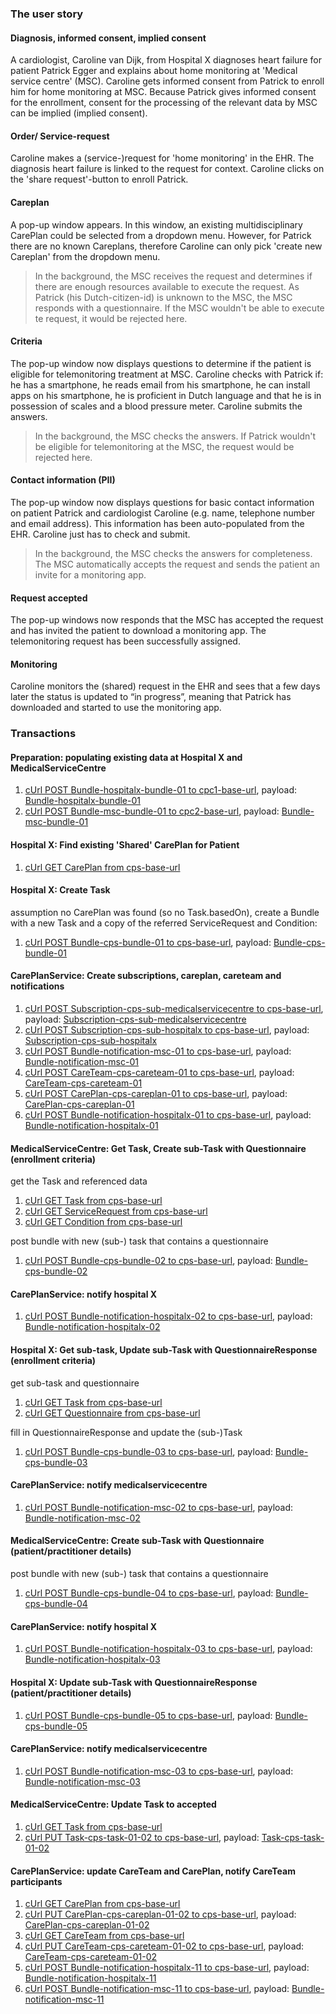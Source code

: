 ### The user story

#### Diagnosis, informed consent, implied consent

A cardiologist, Caroline van Dijk, from Hospital X diagnoses heart failure for patient Patrick Egger and explains about home monitoring at 'Medical service centre' (MSC). Caroline gets informed consent from Patrick to enroll him for home monitoring at MSC. Because Patrick gives informed consent for the enrollment, consent for the processing of the relevant data by MSC can be implied (implied consent).

#### Order/ Service-request

Caroline makes a (service-)request for 'home monitoring' in the EHR. The diagnosis heart failure is linked to the request for context. Caroline clicks on the 'share request'-button to enroll Patrick. 

#### Careplan

A pop-up window appears. In this window, an existing multidisciplinary CarePlan could be selected from a dropdown menu. However, for Patrick there are no known Careplans, therefore Caroline can only pick 'create new Careplan' from the dropdown menu. 

> In the background, the MSC receives the request and determines if there are enough resources available to execute the request. As Patrick (his Dutch-citizen-id) is unknown to the MSC, the MSC responds with a questionnaire. If the MSC wouldn't be able to execute te request, it would be rejected here.

#### Criteria

The pop-up window now displays questions to determine if the patient is eligible for telemonitoring treatment at MSC. Caroline checks with Patrick if: he has a smartphone, he reads email from his smartphone, he can install apps on his smartphone, he is proficient in Dutch language and that he is in possession of scales and a blood pressure meter. Caroline submits the answers.

> In the background, the MSC checks the answers. If Patrick wouldn't be eligible for telemonitoring at the MSC, the request would be rejected here.

#### Contact information (PII)

The pop-up window now displays questions for basic contact information on patient Patrick and cardiologist Caroline (e.g. name, telephone number and email address). This information has been auto-populated from the EHR. Caroline just has to check and submit.

> In the background, the MSC checks the answers for completeness. The MSC automatically accepts the request and sends the patient an invite for a monitoring app.

#### Request accepted

The pop-up windows now responds that the MSC has accepted the request and has invited the patient to download a monitoring app. The telemonitoring request has been successfully assigned.

#### Monitoring

Caroline monitors the (shared) request in the EHR and sees that a few days later the status is updated to “in progress”, meaning that Patrick has downloaded and started to use the monitoring app.


### Transactions

#### Preparation: populating existing data at Hospital X and MedicalServiceCentre 
1. [cUrl POST Bundle-hospitalx-bundle-01 to cpc1-base-url](cUrl-POST-Bundle-hospitalx-bundle-01-to-cpc1-base-url.txt), payload: [Bundle-hospitalx-bundle-01](Bundle-hospitalx-bundle-01.json)
1. [cUrl POST Bundle-msc-bundle-01 to cpc2-base-url](cUrl-POST-Bundle-msc-bundle-01-to-cpc2-base-url.txt), payload: [Bundle-msc-bundle-01](Bundle-msc-bundle-01.json)


#### Hospital X: Find existing 'Shared' CarePlan for Patient
1. [cUrl GET CarePlan from cps-base-url](cUrl-GET-CarePlan-from-cps-base-url.txt)


#### Hospital X: Create Task 
assumption no CarePlan was found (so no Task.basedOn), create a Bundle with a new Task and a copy of the referred ServiceRequest and Condition:
1. [cUrl POST Bundle-cps-bundle-01 to cps-base-url](cUrl-POST-Bundle-cps-bundle-01-to-cps-base-url.txt), payload: [Bundle-cps-bundle-01](Bundle-cps-bundle-01.json)


#### CarePlanService: Create subscriptions, careplan, careteam and notifications
1. [cUrl POST Subscription-cps-sub-medicalservicecentre to cps-base-url](cUrl-POST-Subscription-cps-sub-medicalservicecentre-to-cps-base-url.txt), payload: [Subscription-cps-sub-medicalservicecentre](Subscription-cps-sub-medicalservicecentre.json)
1. [cUrl POST Subscription-cps-sub-hospitalx to cps-base-url](cUrl-POST-Subscription-cps-sub-hospitalx.txt), payload: [Subscription-cps-sub-hospitalx](Subscription-cps-sub-hospitalx.json)
1. [cUrl POST Bundle-notification-msc-01 to cps-base-url](cUrl-POST-Bundle-notification-msc-01-to-cps-base-url.txt), payload: [Bundle-notification-msc-01](Bundle-notification-msc-01.json)
1. [cUrl POST CareTeam-cps-careteam-01 to cps-base-url](cUrl-POST-CareTeam-cps-careteam-01-to-cps-base-url.txt), payload: [CareTeam-cps-careteam-01](CareTeam-cps-careteam-01.json)
1. [cUrl POST CarePlan-cps-careplan-01 to cps-base-url](cUrl-POST-CarePlan-cps-careplan-01-to-cps-base-url.txt), payload: [CarePlan-cps-careplan-01](CarePlan-cps-careplan-01.json)
1. [cUrl POST Bundle-notification-hospitalx-01 to cps-base-url](cUrl-POST-Bundle-notification-hospitalx-01-to-cps-base-url.txt), payload: [Bundle-notification-hospitalx-01](Bundle-notification-hospitalx-01.json)



#### MedicalServiceCentre: Get Task, Create sub-Task with Questionnaire (enrollment criteria)

get the Task and referenced data
1. [cUrl GET Task from cps-base-url](cUrl-GET-cps-task-01-from-cps-base-url.txt)
1. [cUrl GET ServiceRequest from cps-base-url](cUrl-GET-cps-servicerequest-telemonitoring-from-cps-base-url.txt)
1. [cUrl GET Condition from cps-base-url](cUrl-GET-cps-heartfailure-from-cps-base-url.txt)

post bundle with new (sub-) task that contains a questionnaire
1. [cUrl POST Bundle-cps-bundle-02 to cps-base-url](cUrl-POST-Bundle-cps-bundle-02-to-cps-base-url.txt), payload: [Bundle-cps-bundle-02](Bundle-cps-bundle-02.json)


#### CarePlanService: notify hospital X
1. [cUrl POST Bundle-notification-hospitalx-02 to cps-base-url](cUrl-POST-Bundle-notification-hospitalx-02-to-cps-base-url.txt), payload: [Bundle-notification-hospitalx-02](Bundle-notification-hospitalx-02.json)


#### Hospital X: Get sub-task, Update sub-Task with QuestionnaireResponse (enrollment criteria)
get sub-task and questionnaire
1. [cUrl GET Task from cps-base-url](cUrl-GET-cps-task-02-from-cps-base-url.txt)
1. [cUrl GET Questionnaire from cps-base-url](cUrl-GET-cps-questionnaire-telemonitoring-enrollment-criteria-from-cps-base-url.txt)

fill in QuestionnaireResponse and update the (sub-)Task
1. [cUrl POST Bundle-cps-bundle-03 to cps-base-url](cUrl-POST-Bundle-cps-bundle-03-to-cps-base-url.txt), payload: [Bundle-cps-bundle-03](Bundle-cps-bundle-03.json)


#### CarePlanService: notify medicalservicecentre
1. [cUrl POST Bundle-notification-msc-02 to cps-base-url](cUrl-POST-Bundle-notification-msc-02-to-cps-base-url.txt), payload: [Bundle-notification-msc-02](Bundle-notification-msc-02.json)



#### MedicalServiceCentre: Create sub-Task with Questionnaire (patient/practitioner details)
post bundle with new (sub-) task that contains a questionnaire
1. [cUrl POST Bundle-cps-bundle-04 to cps-base-url](cUrl-POST-Bundle-cps-bundle-04-to-cps-base-url.txt), payload: [Bundle-cps-bundle-04](Bundle-cps-bundle-04.json)



#### CarePlanService: notify hospital X
1. [cUrl POST Bundle-notification-hospitalx-03 to cps-base-url](cUrl-POST-Bundle-notification-hospitalx-03-to-cps-base-url.txt), payload: [Bundle-notification-hospitalx-03](Bundle-notification-hospitalx-03.json)


#### Hospital X: Update sub-Task with QuestionnaireResponse (patient/practitioner details)
1. [cUrl POST Bundle-cps-bundle-05 to cps-base-url](cUrl-POST-Bundle-cps-bundle-05-to-cps-base-url.txt), payload: [Bundle-cps-bundle-05](Bundle-cps-bundle-05.json)

#### CarePlanService: notify medicalservicecentre
1. [cUrl POST Bundle-notification-msc-03 to cps-base-url](cUrl-POST-Bundle-notification-msc-03-to-cps-base-url.txt), payload: [Bundle-notification-msc-03](Bundle-notification-msc-03.json)


#### MedicalServiceCentre: Update Task to accepted
1. [cUrl GET Task from cps-base-url](cUrl-GET-cps-task-01-from-cps-base-url.txt)
1. [cUrl PUT Task-cps-task-01-02 to cps-base-url](cUrl-PUT-Task-cps-task-01-02-to-cps-base-url.txt), payload: [Task-cps-task-01-02](Task-cps-task-01-02.json)



#### CarePlanService: update CareTeam and CarePlan, notify CareTeam participants

1. [cUrl GET CarePlan from cps-base-url](cUrl-GET-cps-careplan-01-from-cps-base-url.txt)
1. [cUrl PUT CarePlan-cps-careplan-01-02 to cps-base-url](cUrl-PUT-CarePlan-cps-careplan-01-02-to-cps-base-url.txt), payload: [CarePlan-cps-careplan-01-02](CarePlan-cps-careplan-01-02.json)
1. [cUrl GET CareTeam from cps-base-url](cUrl-GET-cps-careteam-01-from-cps-base-url.txt)
1. [cUrl PUT CareTeam-cps-careteam-01-02 to cps-base-url](cUrl-PUT-CareTeam-cps-careteam-01-02-to-cps-base-url.txt), payload: [CareTeam-cps-careteam-01-02](CareTeam-cps-careteam-01-02.json)
1. [cUrl POST Bundle-notification-hospitalx-11 to cps-base-url](cUrl-POST-Bundle-notification-hospitalx-11-to-cps-base-url.txt), payload: [Bundle-notification-hospitalx-11](Bundle-notification-hospitalx-11.json)
1. [cUrl POST Bundle-notification-msc-11 to cps-base-url](cUrl-POST-Bundle-notification-msc-11-to-cps-base-url.txt), payload: [Bundle-notification-msc-11](Bundle-notification-msc-11.json)